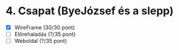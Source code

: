 # 4. Csapat (ByeJózsef és a slepp)

- [x] WireFrame (30/30 pont)
- [ ] Előrehaladás (?/35 pont)
- [ ] Weboldal (?/35 pont)
